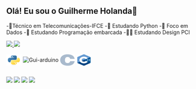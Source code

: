## Olá! Eu sou o Guilherme Holanda👋
-📡Técnico em Telecomunicações-IFCE
-🐍 Estudando Python
-🎲 Foco em Dados
-🤖 Estudando Programação embarcada
-✍🏻 Estudando Design PCI
<div>
  <a href="https://github.com/guiholan">
    <img height="180em" src="https://github-readme-stats.vercel.app/api?username=guiholan&show_icons=true&theme=dracula&include_all_commits=true&count_private=true"/>
    <img height="180em" src="https://github-readme-stats.vercel.app/api/top-langs/?username=guiholan&layout=compact&langs_count=16&theme=dracula"/>
  </a>
</div>

<div style="display: inline_block"><br>
  
  <img align="center" alt="Gui-Python" height="30" width="40" src="https://raw.githubusercontent.com/devicons/devicon/master/icons/python/python-original.svg">
  <img align="center" alt="Gui-arduino" height="30" width="40" src="https://cdn.jsdelivr.net/gh/devicons/devicon@latest/icons/arduino/arduino-original-wordmark.svg" />

<img align="center" alt="gui" height="30" width="40" src="https://raw.githubusercontent.com/devicons/devicon/master/icons/c/c-original.svg">
<img align="center" alt="gui" height="30" width="40" src="https://raw.githubusercontent.com/devicons/devicon/master/icons/cplusplus/cplusplus-original.svg">

          

</div>

##

<div>
</a>
  <a href="https://instagram.com/guii.holannda" target="_blank"><img src="https://img.shields.io/badge/-Instagram-%23E4405F?style=for-the-badge&logo=instagram&logoColor=white" target="_blank"></a>
  <a href="https://discord.gg/Ja352FTc" target="_blank"><img src="https://img.shields.io/badge/-Discord-7289DA?style=for-the-badge&logo=discord&logoColor=white" target="_blank"></a>
  <a href="mailto:holandaguilherme05@gmail.com"><img src="https://img.shields.io/badge/-Gmail-D14836?style=for-the-badge&logo=gmail&logoColor=white" target="_blank"></a>
  <a href="https://www.linkedin.com/in/guilherme-holanda-de-almeida" target="_blank"><img src="https://img.shields.io/badge/-LinkedIn-%230077B5?style=for-the-badge&logo=linkedin&logoColor=white" target="_blank"></a>
</div>

